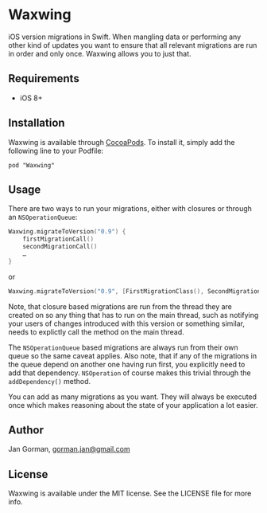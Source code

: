 # Waxwing

iOS version migrations in Swift. When mangling data or performing any other kind of updates you want to ensure that all relevant migrations are run in order and only once. Waxwing allows you to just that.

## Requirements

* iOS 8+

## Installation

Waxwing is available through [CocoaPods](http://cocoapods.org). To install
it, simply add the following line to your Podfile:

    pod "Waxwing"

## Usage

There are two ways to run your migrations, either with closures or through an `NSOperationQueue`:

``` swift
Waxwing.migrateToVersion("0.9") {
	firstMigrationCall()
	secondMigrationCall()
	…
}
```

or

``` swift
Waxwing.migrateToVersion("0.9", [FirstMigrationClass(), SecondMigrationClass()])
```

Note, that closure based migrations are run from the thread they are created on so any thing that has to run on the main thread, such as notifying your users of changes introduced with this version or something similar, needs to explictly call the method on the main thread.

The `NSOperationQueue` based migrations are always run from their own queue so the same caveat applies. Also note, that if any of the migrations in the queue depend on another one having run first, you explicitly need to add that dependency. `NSOperation` of course makes this trivial through the `addDependency()` method.

You can add as many migrations as you want. They will always be executed once which makes reasoning about the state of your application a lot easier.

## Author

Jan Gorman, gorman.jan@gmail.com

## License

Waxwing is available under the MIT license. See the LICENSE file for more info.

